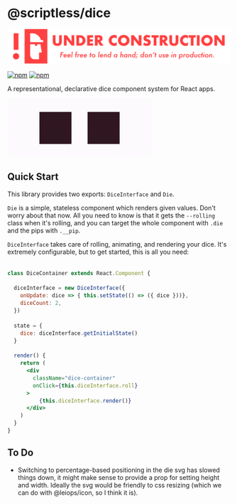 
# @scriptless/dice

<img src="./docs/under_construction_banner.png" width="600" />

[![npm](https://img.shields.io/npm/dt/@scriptless/dice.svg?style=flat-square)](https://www.npmjs.com/package/@scriptless/dice)
[![npm](https://img.shields.io/npm/v/@scriptless/dice.svg?style=flat-square)](https://www.npmjs.com/package/@scriptless/dice)

A representational, declarative dice component system for React apps.

<img src="./docs/rolling.gif" width="325" />

## Quick Start

This library provides two exports: `DiceInterface` and `Die`.

`Die` is a simple, stateless component which renders given values. Don't worry about that now. All you need to know is that it gets the `--rolling` class when it's rolling, and you can target the whole component with `.die` and the pips with `.__pip`.

`DiceInterface` takes care of rolling, animating, and rendering your dice. It's extremely configurable, but to get started, this is all you need:

```jsx

class DiceContainer extends React.Component {

  diceInterface = new DiceInterface({
    onUpdate: dice => { this.setState(() => ({ dice }))},
    diceCount: 2,
  })

  state = {
    dice: diceInterface.getInitialState()
  }

  render() {
    return (
      <div 
        className="dice-container" 
        onClick={this.diceInterface.roll}
      >
          {this.diceInterface.render()}
      </div>
    )
  }
}

```

## To Do

* Switching to percentage-based positioning in the die svg has slowed things down, it might make sense to provide a prop for setting height and width. Ideally the svg would be friendly to css resizing (which we can do with @leiops/icon, so I think it is).